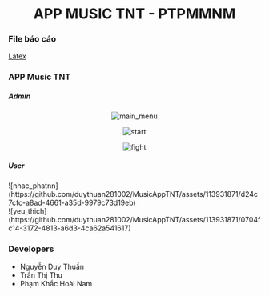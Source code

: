 <h1 align="center">APP MUSIC TNT - PTPMMNM</h1>
<h3 align="left">File báo cáo</h3>
<a align="left" href="https://github.com/duythuan281002/MusicAppTNT/blob/master/main.pdf">Latex</a>
<h3 align="left">APP Music TNT</h3>
<h5 align="left">Admin</h5>
<p align="center">
    <img src="https://i.pinimg.com/736x/ee/14/40/ee1440b712b7d47e1b7ce07ca6f64bb4.jpg" alt="main_menu">
</p>
<p align="center">
    <img src="(https://imgur.com/a/f6qwqRS)" alt="start">
</p>
<p align="center">
    <img src="https://i.pinimg.com/736x/6e/c1/fd/6ec1fd8c22ed5566ba6e07e22ee5f702.jpg" alt="fight">
</p>

<h5 align="left">User</h5>
![nhac_phatnn](https://github.com/duythuan281002/MusicAppTNT/assets/113931871/d24c7cfc-a8ad-4661-a35d-9979c73d19eb)
<br>
![yeu_thich](https://github.com/duythuan281002/MusicAppTNT/assets/113931871/0704fc14-3172-4813-a6d3-4ca62a541617)

<h3 align="left">Developers</h3>
<ul>
    <li>Nguyễn Duy Thuần</li>
    <li>Trần Thị Thu</li>
    <li>Phạm Khắc Hoài Nam</li>
</ul>
